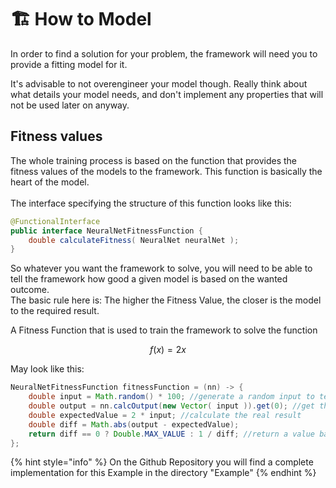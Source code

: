 # 🏗 How to Model

In order to find a solution for your problem, the framework will need you to provide a fitting model for it.

It's advisable to not overengineer your model though. Really think about what details your model needs, and don't implement any properties that will not be used later on anyway.

## Fitness values

The whole training process is based on the function that provides the fitness values of the models to the framework. This function is basically the heart of the model.\
\
The interface specifying the structure of this function looks like this:

```java
@FunctionalInterface
public interface NeuralNetFitnessFunction {
    double calculateFitness( NeuralNet neuralNet );
}
```

So whatever you want the framework to solve, you will need to be able to tell the framework how good a given model is based on the wanted outcome.\
The basic rule here is: The higher the Fitness Value, the closer is the model to the required result.

A Fitness Function that is used to train the framework to solve the function

$$
f(x) = 2x
$$

May look like this:

```java
NeuralNetFitnessFunction fitnessFunction = (nn) -> {
    double input = Math.random() * 100; //generate a random input to test our model
    double output = nn.calcOutput(new Vector( input )).get(0); //get the result from our model
    double expectedValue = 2 * input; //calculate the real result
    double diff = Math.abs(output - expectedValue);
    return diff == 0 ? Double.MAX_VALUE : 1 / diff; //return a value based on how precise the result from out model was
};
```

{% hint style="info" %}
On the Github Repository you will find a complete implementation for this Example in the directory "Example"
{% endhint %}
